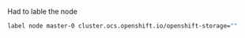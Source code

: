 Had to lable the node
```bash
label node master-0 cluster.ocs.openshift.io/openshift-storage=""
```
